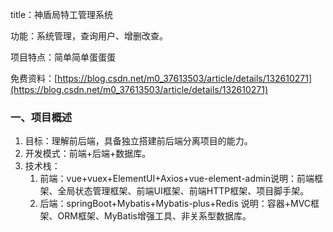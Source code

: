 title：神盾局特工管理系统

功能：系统管理，查询用户、增删改查。

项目特点：简单简单蛋蛋蛋

免费资料：[https://blog.csdn.net/m0_37613503/article/details/132610271](https://blog.csdn.net/m0_37613503/article/details/132610271)

### 一、项目概述

1. 目标：理解前后端，具备独立搭建前后端分离项目的能力。
2. 开发模式：前端+后端+数据库。
3. 技术栈：
    1. 前端：vue+vuex+ElementUI+Axios+vue-element-admin说明：前端框架、全局状态管理框架、前端UI框架、前端HTTP框架、项目脚手架。
    2. 后端：springBoot+Mybatis+Mybatis-plus+Redis 说明：容器+MVC框架、ORM框架、MyBatis增强工具、非关系型数据库。
